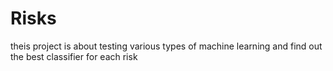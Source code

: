 # Risks
theis project is about testing various types of machine learning and find out the best classifier for each risk
